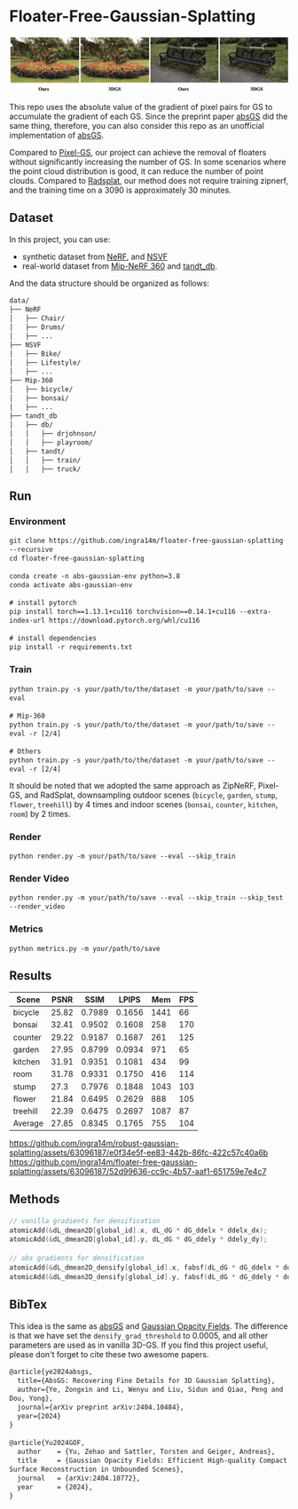 # Floater-Free-Gaussian-Splatting

![](assets/teaser.png)

This repo uses the absolute value of the gradient of pixel pairs for GS to accumulate the gradient of each GS. Since the preprint paper [absGS](https://ty424.github.io/AbsGS.github.io/) did the same thing, therefore, you can also consider this repo as an unofficial implementation of [absGS](https://ty424.github.io/AbsGS.github.io/). 



Compared to [Pixel-GS](https://pixelgs.github.io/), our project can achieve the removal of floaters without significantly increasing the number of GS. In some scenarios where the point cloud distribution is good, it can reduce the number of point clouds. Compared to [Radsplat](https://arxiv.org/abs/2403.13806), our method does not require training zipnerf, and the training time on a 3090 is approximately 30 minutes.

## Dataset

In this project, you can use:

- synthetic dataset from [NeRF](https://drive.google.com/drive/folders/128yBriW1IG_3NJ5Rp7APSTZsJqdJdfc1), and [NSVF](https://dl.fbaipublicfiles.com/nsvf/dataset/Synthetic_NSVF.zip)
- real-world dataset from [Mip-NeRF 360](https://jonbarron.info/mipnerf360/) and [tandt_db](https://repo-sam.inria.fr/fungraph/3d-gaussian-splatting/datasets/input/tandt_db.zip).

And the data structure should be organized as follows:

```shell
data/
├── NeRF
│   ├── Chair/
│   ├── Drums/
│   ├── ...
├── NSVF
│   ├── Bike/
│   ├── Lifestyle/
│   ├── ...
├── Mip-360
│   ├── bicycle/
│   ├── bonsai/
│   ├── ...
├── tandt_db
│   ├── db/
│   │   ├── drjohnson/
│   │   ├── playroom/
│   ├── tandt/
│   │   ├── train/
│   │   ├── truck/
```





## Run

### Environment

```shell
git clone https://github.com/ingra14m/floater-free-gaussian-splatting --recursive
cd floater-free-gaussian-splatting

conda create -n abs-gaussian-env python=3.8
conda activate abs-gaussian-env

# install pytorch
pip install torch==1.13.1+cu116 torchvision==0.14.1+cu116 --extra-index-url https://download.pytorch.org/whl/cu116

# install dependencies
pip install -r requirements.txt
```



### Train

```shell
python train.py -s your/path/to/the/dataset -m your/path/to/save --eval

# Mip-360
python train.py -s your/path/to/the/dataset -m your/path/to/save --eval -r [2/4]

# Others
python train.py -s your/path/to/the/dataset -m your/path/to/save --eval -r [2/4]
```

It should be noted that we adopted the same approach as ZipNeRF, Pixel-GS, and RadSplat, downsampling outdoor scenes (`bicycle`, `garden`, `stump`, `flower`, `treehill`) by 4 times and indoor scenes (`bonsai`, `counter`, `kitchen`, `room`) by 2 times. 



### Render

```shell
python render.py -m your/path/to/save --eval --skip_train
```



### Render Video

```shell
python render.py -m your/path/to/save --eval --skip_train --skip_test --render_video
```



### Metrics

```
python metrics.py -m your/path/to/save
```



## Results

| Scene    | PSNR  | SSIM   | LPIPS  | Mem  | FPS  |
| -------- | ----- | ------ | ------ | ---- | ---- |
| bicycle  | 25.82 | 0.7989 | 0.1656 | 1441 | 66   |
| bonsai   | 32.41 | 0.9502 | 0.1608 | 258  | 170  |
| counter  | 29.22 | 0.9187 | 0.1687 | 261  | 125  |
| garden   | 27.95 | 0.8799 | 0.0934 | 971  | 65   |
| kitchen  | 31.91 | 0.9351 | 0.1081 | 434  | 99   |
| room     | 31.78 | 0.9331 | 0.1750 | 416  | 114  |
| stump    | 27.3  | 0.7976 | 0.1848 | 1043 | 103  |
| flower   | 21.84 | 0.6495 | 0.2629 | 888  | 105  |
| treehill | 22.39 | 0.6475 | 0.2697 | 1087 | 87   |
| Average  | 27.85 | 0.8345 | 0.1765 | 755  | 104  |

https://github.com/ingra14m/robust-gaussian-splatting/assets/63096187/e0f34e5f-ee83-442b-86fc-422c57c40a6b
https://github.com/ingra14m/floater-free-gaussian-splatting/assets/63096187/52d99636-cc9c-4b57-aaf1-651759e7e4c7

## Methods

```c++
// vanilla gradients for densification
atomicAdd(&dL_dmean2D[global_id].x, dL_dG * dG_ddelx * ddelx_dx);
atomicAdd(&dL_dmean2D[global_id].y, dL_dG * dG_ddely * ddely_dy);

// abs gradients for densification
atomicAdd(&dL_dmean2D_densify[global_id].x, fabsf(dL_dG * dG_ddelx * ddelx_dx));
atomicAdd(&dL_dmean2D_densify[global_id].y, fabsf(dL_dG * dG_ddely * ddely_dy));
```



## BibTex

This idea is the same as [absGS](https://arxiv.org/abs/2404.10484) and [Gaussian Opacity Fields](https://arxiv.org/abs/2404.10772). The difference is that we have set the `densify_grad_threshold` to 0.0005, and all other parameters are used as in vanilla 3D-GS. If you find this project useful, please don't forget to cite these two awesome papers. 

```shell
@article{ye2024absgs,
  title={AbsGS: Recovering Fine Details for 3D Gaussian Splatting},
  author={Ye, Zongxin and Li, Wenyu and Liu, Sidun and Qiao, Peng and Dou, Yong},
  journal={arXiv preprint arXiv:2404.10484},
  year={2024}
}

@article{Yu2024GOF,
  author    = {Yu, Zehao and Sattler, Torsten and Geiger, Andreas},
  title     = {Gaussian Opacity Fields: Efficient High-quality Compact Surface Reconstruction in Unbounded Scenes},
  journal   = {arXiv:2404.10772},
  year      = {2024},
}
```
